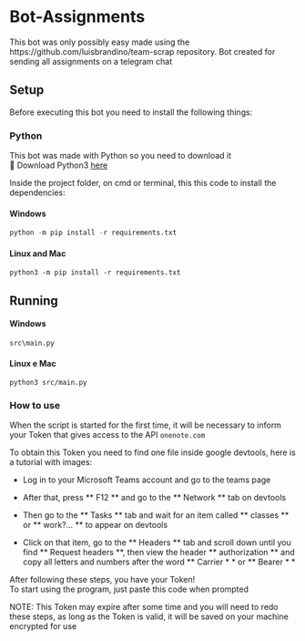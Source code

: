# Bot-Assignments

<p> This bot was only possibly easy made using the https://github.com/luisbrandino/team-scrap repository. 
    Bot created for sending all assignments on a telegram chat </p>

## Setup

Before executing this bot you need to install the following things:

### Python

This bot was made with Python so you need to download it<br>
:snake: Download Python3 [here](https://www.python.org/downloads/)

Inside the project folder, on cmd or terminal, this this code to install the dependencies: 

#### Windows
~~~python
python -m pip install -r requirements.txt
~~~

#### Linux and Mac
~~~python3
python3 -m pip install -r requirements.txt
~~~

## Running

#### Windows
```
src\main.py
```

#### Linux e Mac
```
python3 src/main.py
```

### How to use

When the script is started for the first time, it will be necessary to inform your Token that gives access to the API `onenote.com`

To obtain this Token you need to find one file inside google devtools, here is a tutorial with images:

- Log in to your Microsoft Teams account and go to the teams page <br>

- After that, press ** F12 ** and go to the ** Network ** tab on devtools <br>

- Then go to the ** Tasks ** tab and wait for an item called ** classes ** or ** work?... ** to appear on devtools <br>

- Click on that item, go to the ** Headers ** tab and scroll down until you find ** Request headers **, then view the header ** authorization ** and copy all letters and numbers after the word ** Carrier * * or ** Bearer * *<br>

After following these steps, you have your Token! <br>
To start using the program, just paste this code when prompted

NOTE: This Token may expire after some time and you will need to redo these steps, as long as the Token is valid, it will be saved on your machine encrypted for use
